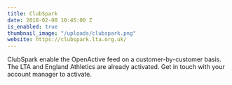 ```yaml
---
title: ClubSpark
date: 2018-02-08 10:45:00 Z
is_enabled: true
thumbnail_image: "/uploads/clubspark.png"
website: https://clubspark.lta.org.uk/
---
```


ClubSpark enable the OpenActive feed on a customer-by-customer basis. The LTA and England Athletics are already activated. Get in touch with your account manager to activate.